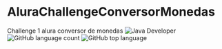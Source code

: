 # AluraChallengeConversorMonedas
Challenge 1 alura conversor de monedas
![Java Developer](https://github.com/leomj07/AluraChallengeConversorMonedas/assets/13156906/8615356c-c98b-46b0-9ea0-8fcb5f022f75)
![GitHub language count](https://img.shields.io/github/languages/count/leomj07/AluraChallengeConversorMonedas)
![GitHub top language](https://img.shields.io/github/languages/top/leomj07/AluraChallengeConversorMonedas)

